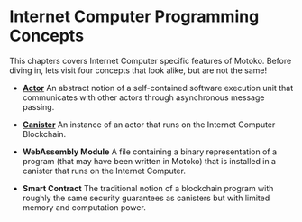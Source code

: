 # Internet Computer Programming Concepts

This chapters covers Internet Computer specific features of Motoko. Before diving in, lets visit four concepts that look alike, but are not the same!

- [**Actor**](/internet-computer-programming-concepts/actors.html) An abstract notion of a self-contained software execution unit that communicates with other actors through asynchronous message passing.

- [**Canister**](/internet-computer-programming-concepts/canisters.html) An instance of an actor that runs on the Internet Computer Blockchain.

- **WebAssembly Module** A file containing a binary representation of a program (that may have been written in Motoko) that is installed in a canister that runs on the Internet Computer. 

- **Smart Contract**  The traditional notion of a blockchain program with roughly the same security guarantees as canisters but with limited memory and computation power. 
